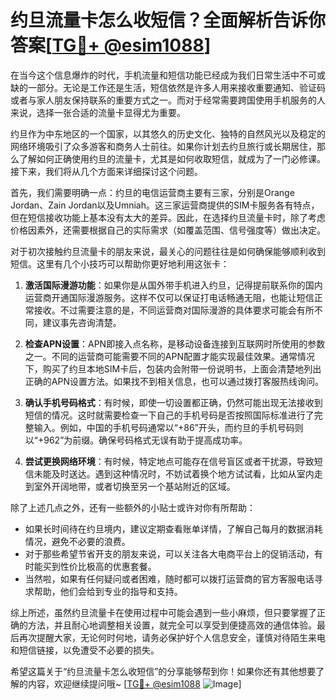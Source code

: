 # 约旦流量卡怎么收短信？全面解析告诉你答案[[TG💪+ @esim1088](https://t.me/s/esim1088)]

在当今这个信息爆炸的时代，手机流量和短信功能已经成为我们日常生活中不可或缺的一部分。无论是工作还是生活，短信依然是许多人用来接收重要通知、验证码或者与家人朋友保持联系的重要方式之一。而对于经常需要跨国使用手机服务的人来说，选择一张合适的流量卡显得尤为重要。

约旦作为中东地区的一个国家，以其悠久的历史文化、独特的自然风光以及稳定的网络环境吸引了众多游客和商务人士前往。如果你计划去约旦旅行或长期居住，那么了解如何正确使用约旦的流量卡，尤其是如何收取短信，就成为了一门必修课。接下来，我们将从几个方面来详细探讨这个问题。

首先，我们需要明确一点：约旦的电信运营商主要有三家，分别是Orange Jordan、Zain Jordan以及Umniah。这三家运营商提供的SIM卡服务各有特点，但在短信接收功能上基本没有太大的差异。因此，在选择约旦流量卡时，除了考虑价格因素外，还需要根据自己的实际需求（如覆盖范围、信号强度等）做出决定。

对于初次接触约旦流量卡的朋友来说，最关心的问题往往是如何确保能够顺利收到短信。这里有几个小技巧可以帮助你更好地利用这张卡：

1. **激活国际漫游功能**：如果你是从国外带手机进入约旦，记得提前联系你的国内运营商开通国际漫游服务。这样不仅可以保证打电话畅通无阻，也能让短信正常接收。不过需要注意的是，不同运营商对国际漫游的具体要求可能会有所不同，建议事先咨询清楚。

2. **检查APN设置**：APN即接入点名称，是移动设备连接到互联网时所使用的参数之一。不同的运营商可能需要不同的APN配置才能实现最佳效果。通常情况下，购买了约旦本地SIM卡后，包装内会附带一份说明书，上面会清楚地列出正确的APN设置方法。如果找不到相关信息，也可以通过拨打客服热线询问。

3. **确认手机号码格式**：有时候，即使一切设置都正确，仍然可能出现无法接收到短信的情况。这时就需要检查一下自己的手机号码是否按照国际标准进行了完整输入。例如，中国的手机号码通常以“+86”开头，而约旦的手机号码则以“+962”为前缀。确保号码格式无误有助于提高成功率。

4. **尝试更换网络环境**：有时候，特定地点可能存在信号盲区或者干扰源，导致短信未能及时送达。遇到这种情况时，不妨试着换个地方试试看，比如从室内走到室外开阔地带，或者切换至另一个基站附近的区域。

除了上述几点之外，还有一些额外的小贴士或许对你有所帮助：

- 如果长时间待在约旦境内，建议定期查看账单详情，了解自己每月的数据消耗情况，避免不必要的浪费。
- 对于那些希望节省开支的朋友来说，可以关注各大电商平台上的促销活动，有时能买到性价比极高的优惠套餐。
- 当然啦，如果有任何疑问或者困难，随时都可以拨打运营商的官方客服电话寻求帮助，他们会给到专业的指导和支持。

综上所述，虽然约旦流量卡在使用过程中可能会遇到一些小麻烦，但只要掌握了正确的方法，并且耐心地调整相关设置，就完全可以享受到便捷高效的通信体验。最后再次提醒大家，无论何时何地，请务必保护好个人信息安全，谨慎对待陌生来电和短信链接，以免遭受不必要的损失。

希望这篇关于“约旦流量卡怎么收短信”的分享能够帮到你！如果你还有其他想要了解的内容，欢迎继续提问哦~ [[TG💪+ @esim1088](https://t.me/s/esim1088) ![Image](https://i.postimg.cc/4NQfJmqS/Snipaste-2025-05-13-00-14-12.png)]